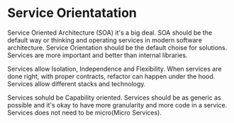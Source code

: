 # Service Orientatation

Service Oriented Architecture (SOA) it's a big deal. SOA should be the default way or thinking and operating services in modern software architecture. Service Orientation should be the default choise for solutions. Services are more important and better than internal libraries. 

Services allow Isolation, Independence and Flexibility. When services are done right, with proper contracts, refactor can happen under the hood. Services allow different stacks and technology. 

Services sohuld be Capability oriented. Services should be as generic as possible and it's okay to have more granularity and more code in a service. Services does not need to be micro(Micro Services).